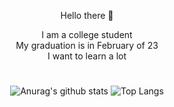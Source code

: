 <div align="center">
 
 Hello there 👋

I am a college student <br>
My graduation is in February of 23 <br>
I want to learn a lot<br>

#
![Anurag's github stats](https://github-readme-stats.vercel.app/api?username=ycs-202007021&show_icons=true&theme=transparent)
![Top Langs](https://github-readme-stats.vercel.app/api/top-langs/?username=ycs-202007021&layout=compact&theme=transparent)
  
 </div>

